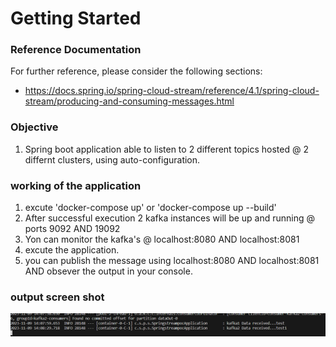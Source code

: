 # Getting Started

### Reference Documentation
For further reference, please consider the following sections:

* https://docs.spring.io/spring-cloud-stream/reference/4.1/spring-cloud-stream/producing-and-consuming-messages.html

### Objective
1. Spring boot application able to listen to 2 different topics hosted @ 2 differnt clusters, using auto-configuration.

### working of the application

1. excute  'docker-compose up' or 'docker-compose up --build'
2. After successful execution 2 kafka instances will be up and running @ ports 9092 AND 19092
3. Yon can monitor the kafka's @  localhost:8080 AND localhost:8081
4. excute the application.
5. you can publish the message using localhost:8080 AND localhost:8081 AND obsever the output in your console.

### output screen shot

![Alt text](image.png)

